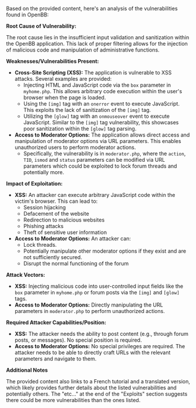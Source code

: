 Based on the provided content, here's an analysis of the vulnerabilities found in OpenBB:

**Root Cause of Vulnerability:**

The root cause lies in the insufficient input validation and sanitization within the OpenBB application. This lack of proper filtering allows for the injection of malicious code and manipulation of administrative functions.

**Weaknesses/Vulnerabilities Present:**

*   **Cross-Site Scripting (XSS):** The application is vulnerable to XSS attacks. Several examples are provided:
    *   Injecting HTML and JavaScript code via the `box` parameter in `myhome.php`. This allows arbitrary code execution within the user's browser when the page is loaded.
    *   Using the `[img]` tag with an `onerror` event to execute JavaScript. This exploits the lack of sanitization of the `[img]` tag.
    *   Utilizing the `[glow]` tag with an `onmouseover` event to execute JavaScript. Similar to the `[img]` tag vulnerability, this showcases poor sanitization within the `[glow]` tag parsing.
*   **Access to Moderator Options:** The application allows direct access and manipulation of moderator options via URL parameters. This enables unauthorized users to perform moderator actions.
    *   Specifically, the vulnerability is in `moderator.php`, where the `action`, `TID`, `ismod` and `status` parameters can be modified via URL parameters which could be exploited to lock forum threads and potentially more.
    
**Impact of Exploitation:**

*   **XSS:** An attacker can execute arbitrary JavaScript code within the victim's browser. This can lead to:
    *   Session hijacking
    *   Defacement of the website
    *   Redirection to malicious websites
    *   Phishing attacks
    *   Theft of sensitive user information
*   **Access to Moderator Options:** An attacker can:
    *   Lock threads.
    *   Potentially manipulate other moderator options if they exist and are not sufficiently secured.
    *   Disrupt the normal functioning of the forum

**Attack Vectors:**

*   **XSS:** Injecting malicious code into user-controlled input fields like the `box` parameter in `myhome.php` or forum posts via the `[img]` and `[glow]` tags.
*   **Access to Moderator Options:** Directly manipulating the URL parameters in `moderator.php` to perform unauthorized actions.

**Required Attacker Capabilities/Position:**

*   **XSS:** The attacker needs the ability to post content (e.g., through forum posts, or messages). No special position is required.
*   **Access to Moderator Options:** No special privileges are required. The attacker needs to be able to directly craft URLs with the relevant parameters and navigate to them.

**Additional Notes**

The provided content also links to a French tutorial and a translated version, which likely provides further details about the listed vulnerabilities and potentially others. The "etc..." at the end of the "Exploits" section suggests there could be more vulnerabilities than the ones listed.